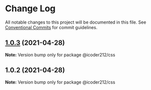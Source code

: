 # Change Log

All notable changes to this project will be documented in this file.
See [Conventional Commits](https://conventionalcommits.org) for commit guidelines.

## [1.0.3](https://github.com/icoder212/design-system/compare/@icoder212/css@1.0.2...@icoder212/css@1.0.3) (2021-04-28)

**Note:** Version bump only for package @icoder212/css





## 1.0.2 (2021-04-28)

**Note:** Version bump only for package @icoder212/css
